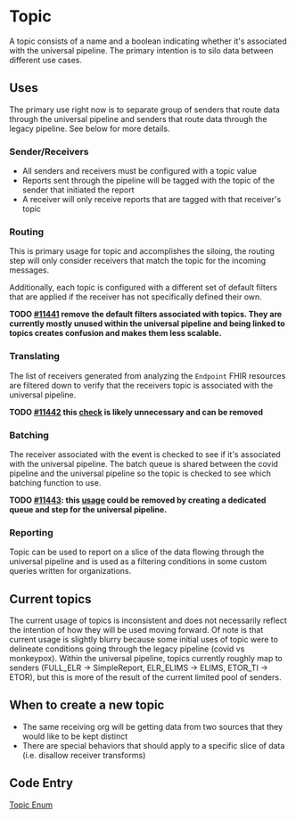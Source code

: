# Topic

A topic consists of a name and a boolean indicating whether it's associated with the universal pipeline.  The primary
intention is to silo data between different use cases.

## Uses

The primary use right now is to separate group of senders that route data through the universal pipeline and senders
that route data through the legacy pipeline.  See below for more details.

### Sender/Receivers

- All senders and receivers must be configured with a topic value
- Reports sent through the pipeline will be tagged with the topic of the sender that initiated the report
- A receiver will only receive reports that are tagged with that receiver's topic

### Routing

This is primary usage for topic and accomplishes the siloing, the routing step will only consider receivers that match
the topic for the incoming messages.

Additionally, each topic is configured with a different set of default filters that are applied if the receiver has not
specifically defined their own.

**TODO [#11441](https://app.zenhub.com/workspaces/platform-6182b02547c1130010f459db/issues/gh/cdcgov/prime-reportstream/11441) remove the default filters associated with topics.  They are currently mostly unused within the universal pipeline and
being linked to topics creates confusion and makes them less scalable.**

### Translating

The list of receivers generated from analyzing the `Endpoint` FHIR resources are filtered down to verify that the
receivers topic is associated with the universal pipeline.

**TODO [#11442](https://app.zenhub.com/workspaces/platform-6182b02547c1130010f459db/issues/gh/cdcgov/prime-reportstream/11442) this [check](https://github.com/CDCgov/prime-reportstream/blob/ce91d6748aae94c5ab7c4cfc27da11c6d189521c/prime-router/src/main/kotlin/fhirengine/engine/FHIRTranslator.kt#L88) is likely unnecessary and can be removed**

### Batching

The receiver associated with the event is checked to see if it's associated with the universal pipeline.  The batch
queue is shared between the covid pipeline and the universal pipeline so the topic is checked to see which batching
function to use.

**TODO [#11443](https://app.zenhub.com/workspaces/platform-6182b02547c1130010f459db/issues/gh/cdcgov/prime-reportstream/11443): this [usage](https://github.com/CDCgov/prime-reportstream/blob/ce91d6748aae94c5ab7c4cfc27da11c6d189521c/prime-router/src/main/kotlin/azure/BatchFunction.kt#L129) could be removed by creating a dedicated queue and step for the universal pipeline.**

### Reporting

Topic can be used to report on a slice of the data flowing through the universal pipeline and is used as a filtering
conditions in some custom queries written for organizations. 

## Current topics

The current usage of topics is inconsistent and does not necessarily reflect the intention of how they will be used 
moving forward.  Of note is that current usage is slightly blurry because some initial uses of topic were to delineate
conditions going through the legacy pipeline (covid vs monkeypox).  Within the universal pipeline, topics currently roughly
map to senders (FULL_ELR -> SimpleReport, ELR_ELIMS -> ELIMS, ETOR_TI -> ETOR), but this is more of the result of the current
limited pool of senders.

## When to create a new topic

- The same receiving org will be getting data from two sources that they would like to be kept distinct
- There are special behaviors that should apply to a specific slice of data (i.e. disallow receiver transforms)

## Code Entry
[Topic Enum](https://github.com/CDCgov/prime-reportstream/blob/3355f1b1d8ffc169346a561569cc432b19ffb69e/prime-router/src/main/kotlin/SettingsProvider.kt#L48)